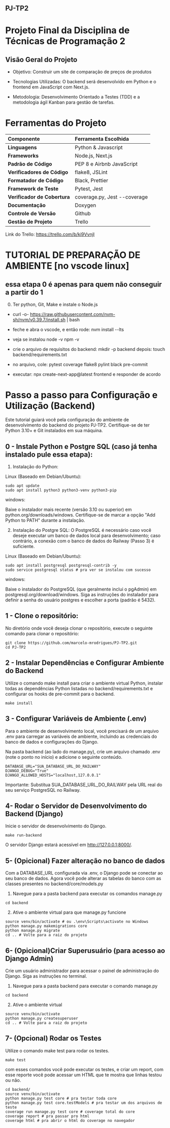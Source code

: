 ## PJ-TP2
# Projeto Final da Disciplina de Técnicas de Programação 2

## Visão Geral do Projeto
- Objetivo: Construir um site de comparação de preços de produtos

- Tecnologias Utilizadas: O backend será desenvolvido em Python e o frontend em JavaScript com Next.js.

- Metodologia: Desenvolvimento Orientado a Testes (TDD)  e a metodologia ágil Kanban para gestão de tarefas.

# Ferramentas do Projeto

| Componente | Ferramenta Escolhida |
| :--- | :--- |
| **Linguagens** | Python & Javascript  |
| **Frameworks** | Node.js, Next.js  |
| **Padrão de Código** | PEP 8 e Airbnb JavaScript  |
| **Verificadores de Código** | flake8, JSLint  |
| **Formatador de Código** | Black, Prettier  |
| **Framework de Teste** | Pytest, Jest  |
| **Verificador de Cobertura** | coverage.py, Jest --coverage  |
| **Documentação** | Doxygen  |
| **Controle de Versão** | Github  |
| **Gestão de Projeto** | Trello  |

Link do Trello: https://trello.com/b/ki9VvnjI

# TUTORIAL DE PREPARAÇÃO DE AMBIENTE [no vscode linux]
## essa etapa 0 é apenas para quem não conseguir a partir do 1
0.  Ter python, Git, Make e instale o Node.js
- curl -o- https://raw.githubusercontent.com/nvm-sh/nvm/v0.39.7/install.sh | bash
- feche e abra o vscode, e então rode: nvm install --lts
- veja se instalou node -v npm -v
- crie o arquivo de requisitos do backend: mkdir -p backend depois: touch backend/requirements.txt

- no arquivo, cole: pytest
coverage
flake8
pylint
black
pre-commit

- executar: npx create-next-app@latest frontend e responder de acordo




# Passo a passo para Configuração e Utilização (Backend)
Este tutorial guiará você pela configuração do ambiente de desenvolvimento do backend do projeto PJ-TP2. Certifique-se de ter Python 3.10+ e Git instalados em sua máquina.

##  0 - Instale Python e Postgre SQL (caso já tenha instalado pule essa etapa):

1. Instalação do Python:

Linux (Baseado em Debian/Ubuntu):

```
sudo apt update
sudo apt install python3 python3-venv python3-pip
```
windows:

Baixe o instalador mais recente (versão 3.10 ou superior) em python.org/downloads/windows. Certifique-se de marcar a opção "Add Python to PATH" durante a instalação.

2. Instalação do Postgre SQL:
 O PostgreSQL é necessário caso você deseje executar um banco de dados local para desenvolvimento; caso contrário, a conexão com o banco de dados do Railway (Passo 3) é suficiente.

Linux (Baseado em Debian/Ubuntu):
```
sudo apt install postgresql postgresql-contrib -y
sudo service postgresql status # pra ver se instalou com sucesso
```
windows:

Baixe o instalador do PostgreSQL (que geralmente inclui o pgAdmin) em postgresql.org/download/windows. Siga as instruções do instalador para definir a senha do usuário postgres e escolher a porta (padrão é 5432).

##  1 - Clone o repositório: 
No diretório onde você deseja clonar o repositório, execute o seguinte comando para clonar o repositório:

```
git clone https://github.com/marcelo-mrodrigues/PJ-TP2.git
cd PJ-TP2
```

##  2 - Instalar Dependências e Configurar Ambiente do Backend
Utilize o comando make install para criar o ambiente virtual Python, instalar todas as dependências Python listadas no backend/requirements.txt e configurar os hooks de pre-commit para o backend.

```
make install
```
##  3 - Configurar Variáveis de Ambiente (.env)
Para o ambiente de desenvolvimento local, você precisará de um arquivo .env para carregar as variáveis de ambiente, incluindo as credenciais do banco de dados e configurações do Django.

Na pasta backend (ao lado do manage.py), crie um arquivo chamado .env (note o ponto no início) e adicione o seguinte conteúdo.
```
DATABASE_URL="SUA_DATABASE_URL_DO_RAILWAY"
DJANGO_DEBUG="True"
DJANGO_ALLOWED_HOSTS="localhost,127.0.0.1"
```
Importante: Substitua SUA_DATABASE_URL_DO_RAILWAY pela URL real do seu serviço PostgreSQL no Railway.

##  4- Rodar o Servidor de Desenvolvimento do Backend (Django)
Inicie o servidor de desenvolvimento do Django.
```
make run-backend
```
O servidor Django estará acessível em http://127.0.0.1:8000/.


##  5- (Opicional) Fazer alteração no banco de dados
Com a DATABASE_URL configurada via .env, o Django pode se conectar ao seu banco de dados. Agora você pode alterar as tabelas do banco com as classes presentes no backend/core/models.py

1. Navegue para a pasta backend para executar os comandos manage.py
```
cd backend
```
2. Ative o ambiente virtual para que manage.py funcione
```
source venv/bin/activate # ou .\env\Scripts\activate no Windows
python manage.py makemigrations core
python manage.py migrate
cd .. # Volte para a raiz do projeto
```


##  6- (Opicional)Criar Superusuário (para acesso ao Django Admin)
Crie um usuário administrador para acessar o painel de administração do Django. Siga as instruções no terminal.

1. Navegue para a pasta backend para executar o comando manage.py
```
cd backend
```
2. Ative o ambiente virtual
```
source venv/bin/activate
python manage.py createsuperuser
cd .. # Volte para a raiz do projeto
```

##  7- (Opcional) Rodar os Testes
Utilize o comando make test para rodar os testes.
```
make test
```
com esses comandos você pode executar os testes, e criar um report, com esse reporte você pode acessar um HTML que te mostra que linhas testou ou não.


```
cd backend/
source venv/bin/activate
python manage.py test core # pra testar toda core
python manage.py test core.testModels # pra testar um dos arquivos de teste
coverage run manage.py test core # coverage total do core
coverage report # pra passar pro html
coverage html # pra abrir o html do coverage no navegador
```
